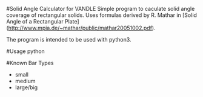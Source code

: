 #Solid Angle Calculator for VANDLE
Simple program to caculate solid angle coverage of rectangular solids.
Uses formulas derived by R. Mathar in [Solid Angle of a Rectangular Plate]
(http://www.mpia.de/~mathar/public/mathar20051002.pdf).

The program is intended to be used with python3. 

#Usage
python <Bar Type> <Distance to bar in cm> <Number of Bars in Array>

#Known Bar Types
* small
* medium
* large/big